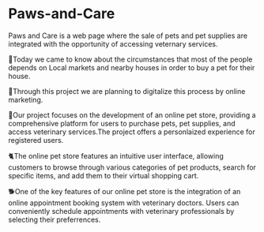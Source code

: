 # Paws-and-Care
Paws and Care is a web page where the sale of pets and pet supplies are integrated with the opportunity of accessing veternary services.                                                                               

🐶Today we came to know about the circumstances that most of the people depends on Local markets and nearby houses in order to buy a pet for their house.

🐰Through this project we are planning to digitalize this process by online marketing.

🐇Our project focuses on the development of an online pet store, providing a comprehensive platform for users to purchase pets, pet supplies, and access veterinary services.The project offers a personlaized experience for registered users.

🐈The online pet store features an intuitive user interface, allowing customers to browse through various categories of pet products, search for specific items, and add them to their virtual shopping cart.

🐕One of the key features of our online pet store is the integration of an online appointment booking system with veterinary doctors. Users can conveniently schedule appointments with veterinary professionals by selecting their preferrences.
